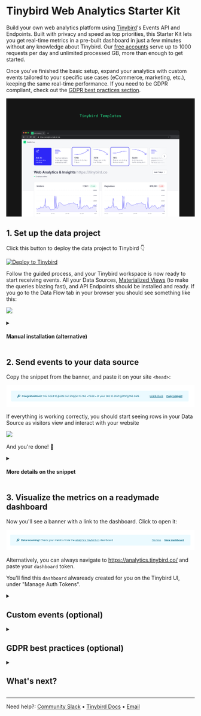 # Tinybird Web Analytics Starter Kit

Build your own web analytics platform using <a href="https://www.tinybird.co/" target="_blank">Tinybird</a>'s Events API and Endpoints. Built with privacy and speed as top priorities, this Starter Kit lets you get real-time metrics in a pre-built dashboard in just a few minutes without any knowledge about Tinybird. Our [free accounts](https://www.tinybird.co/pricing) serve up to 1000 requests per day and unlimited processed GB, more than enough to get started.

<!-- You can look at the [Web Analytics Starter Kit](https://www.tinybird.co/starter-kits) site to get a better glimpse of the final result.  -->
Once you've finished the basic setup, expand your analytics with custom events tailored to your specific use cases (eCommerce, marketing, etc.), keeping the same real-time performance. If you need to be GDPR compliant, check out the [GDPR best practices section](#gdpr).

![Tinybird Web Analytics Dashboard](./assets/img/repo-banner.png)


## 1. Set up the data project

Click this button to deploy the data project to Tinybird 👇

<a href="https://tinybird.co/workspaces/new?name=web_analytics&starter_kit=web-analytics-starter-kit" target="_blank">![Deploy to Tinybird](https://cdn.tinybird.co/button)</a>

Follow the guided process, and your Tinybird workspace is now ready to start receiving events. All your Data Sources, <a href="https://www.tinybird.co/guide/materialized-columns" target="_blank">Materialized Views</a> (to make the queries blazing fast), and API Endpoints should be installed and ready. If you go to the Data Flow tab in your browser you should see something like this:

![](./assets/img/data_flow.png)
<!-- maybe add some explanations on top of the flow? -->

<details id='manual-install'> 
<summary><h4>Manual installation (alternative)</h4></summary>

1. Create a [Tinybird account](https://ui.tinybird.co/signup).
2. Create a Workspace and go to **Manage Auth tokens** to copy your admin token.
3. Clone this repository:

```bash
git clone https://github.com/tinybirdco/web-analytics-starter-kit
cd web-analytics-starter-kit
cd tinybird
```

4. Install the Tinybird CLI using `pip install tinybird-cli`. [Detailed instructions here](https://docs.tinybird.co/cli.html#how-to-install).

5. Authenticate on the CLI using `tb auth` and paste the token you just copied.

6. Push the project using `tb push`.

</details>

## 2. Send events to your data source

Copy the snippet from the banner, and paste it on your site `<head>`:

![](./assets/img/banner_snippet.png)

If everything is working correctly, you should start seeing rows in your Data Source as visitors view and interact with your website

![](./assets/img/events-incoming.png)

And you're done! 🙌

<details id='manual-install'> 
<summary><h4>More details on the snippet</h4></summary>

The banner generates a snippet like this one, including the tracking script:

```html
<script src="https://unpkg.com/@tinybirdco/flock.js" data-token="YOUR_TRACKER_TOKEN"></script>
```

Script parameters:

| Parameter | Mandatory | Description |
| --- | --- |--- |
| `data-token` | Yes | Your `tracker` token. It's already created for you, you can find it on the Tinybird UI under "Manage Auth Tokens" |
| `data-proxy` | No | Your domain URL to proxy the request, if you follow the optional steps for "GDPR Best Practices" |
| `data-host` | No | Tinybird host URL. Ddefaults to `https://api.tinybird.co/`, but could be `https://api.us-east.tinybird.co` or a dedicated cluster. The banner already generates the snippet with the proper host. |
| `data-datasource` | No | If you iterate the landing data source, or you just want to ingest the event in a different one, you can specify the landing data source name. |

</details>

## 3. Visualize the metrics on a readymade dashboard

Now you'll see a banner with a link to the dashboard. Click to open it:

![](./assets/img/banner_dashboard.png)

Alternatively, you can always navigate to https://analytics.tinybird.co/ and paste your `dashboard` token.

You'll find this `dashboard` alwaready created for you on the Tinybird UI, under "Manage Auth Tokens".

<details>
<summary><h2>Custom events (optional)</h2></summary>

> :warning: **GDPR**: Don't track any personal (PII), ids, codes, or any other information that may lead to identify an individual (not even fingerprinting). Track only the essential events when needed, and use aggregated metrics.

The script also provides you with a function to send custom events. You can simply add this to your application at any point:

```js
Tinybird.trackEvent('add_to_cart', {
  partnumber: 'A1708 (EMC 3164)',
  quantity: 1
});
```

You can also fork the dashboard project in this repository and create custom components for your new events. It's a Next.js project, so you can deploy it easily on [Vercel](https://vercel.com/).

> *Custom Ecommerce events examples coming soon!*

</details>


<details id='gdpr'> 
<summary><h2>GDPR best practices (optional)</h2></summary>

> :warning: **GDPR**: These are some tips to follow the GDPR guidelines, but compliance is not guaranteed. Follow these instructions and assess with your legal team. <!-- For more details on how to implement a privacy-first tracker for compliance, [read this](link to upcoming blog). -->

Requirements:

- Create your Tinybird Workspace in **EU** region.
- Don't track any personal (PII), ids, codes, or any other information that may lead to identify an individual (not even fingerprinting).
- Track only the essential events when needed.
- Use aggregated metrics, never at individual level (session).
- Your visitors should be able to opt out at ANY time.

### Instructions to make it a first-party solution

To make this a first-party solution end-to-end, you'll need to send the events to the data pipeline using your own domain. You'll own the data, and Tinybird won't analyze it in any way.

You will need to set up:

- A tracking script delivery under <!-- this seems incomplete? -->
- A proxy to Tinybird Events API

<!-- add an option to test with a data generator? -->

1. Deploy the [middleware](./middleware/) to Vercel.

    [![Deploy with Vercel](https://vercel.com/button)](https://vercel.com/new/clone?repository-url=https%3A%2F%2Fgithub.com%2Ftinybirdco%2Fweb-analytics-starter-kit%2Ftree%2Fmain%2Fmiddleware&env=TINYBIRD_TOKEN&envDescription=Tinybird%20token%20needed%20for%20ingestion&project-name=web-analytics)

2. Fill in the `TINYBIRD_TOKEN` environment variable with the ingestion token you created in the basic setup.

3. Add a subdomain to your site, for example `events.example.com`.  Most ad-blockers won't block a subdomain on your root domain, but just to be sure, avoid `analytics.example.com`, `tracking.example.com` or similar so anti-trackers don't block your requests.

4. Update the snippet from the basic setup to this, using your configured subdomain:

```html
<script src="https://events.example.com/index.js" data-proxy="https://events.example.com"></script>
```

</details>


<details id='next'> 
<summary><h2>What's next?</h2></summary>

> *Resources, real use cases, live session, and more ideas to expand the starter kit coming soon!*

> *New stater kits coming soon!*

</details>

---

Need help?: [Community Slack](https://www.tinybird.co/join-our-slack-community) &bull; [Tinybird Docs](https://docs.tinybird.co/) &bull; [Email](mailto:kike@tinybird.co)

